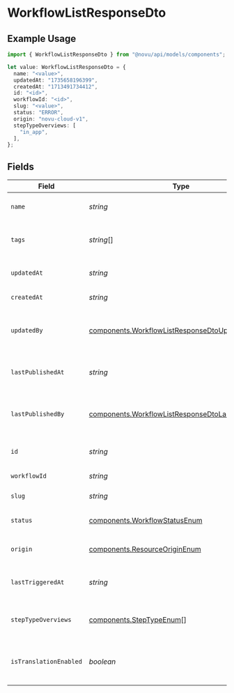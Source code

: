 # WorkflowListResponseDto

## Example Usage

```typescript
import { WorkflowListResponseDto } from "@novu/api/models/components";

let value: WorkflowListResponseDto = {
  name: "<value>",
  updatedAt: "1735658196399",
  createdAt: "1713491734412",
  id: "<id>",
  workflowId: "<id>",
  slug: "<value>",
  status: "ERROR",
  origin: "novu-cloud-v1",
  stepTypeOverviews: [
    "in_app",
  ],
};
```

## Fields

| Field                                                                                                                  | Type                                                                                                                   | Required                                                                                                               | Description                                                                                                            |
| ---------------------------------------------------------------------------------------------------------------------- | ---------------------------------------------------------------------------------------------------------------------- | ---------------------------------------------------------------------------------------------------------------------- | ---------------------------------------------------------------------------------------------------------------------- |
| `name`                                                                                                                 | *string*                                                                                                               | :heavy_check_mark:                                                                                                     | Name of the workflow                                                                                                   |
| `tags`                                                                                                                 | *string*[]                                                                                                             | :heavy_minus_sign:                                                                                                     | Tags associated with the workflow                                                                                      |
| `updatedAt`                                                                                                            | *string*                                                                                                               | :heavy_check_mark:                                                                                                     | Last updated timestamp                                                                                                 |
| `createdAt`                                                                                                            | *string*                                                                                                               | :heavy_check_mark:                                                                                                     | Creation timestamp                                                                                                     |
| `updatedBy`                                                                                                            | [components.WorkflowListResponseDtoUpdatedBy](../../models/components/workflowlistresponsedtoupdatedby.md)             | :heavy_minus_sign:                                                                                                     | User who last updated the workflow                                                                                     |
| `lastPublishedAt`                                                                                                      | *string*                                                                                                               | :heavy_minus_sign:                                                                                                     | Timestamp of the last workflow publication                                                                             |
| `lastPublishedBy`                                                                                                      | [components.WorkflowListResponseDtoLastPublishedBy](../../models/components/workflowlistresponsedtolastpublishedby.md) | :heavy_minus_sign:                                                                                                     | User who last published the workflow                                                                                   |
| `id`                                                                                                                   | *string*                                                                                                               | :heavy_check_mark:                                                                                                     | Unique database identifier                                                                                             |
| `workflowId`                                                                                                           | *string*                                                                                                               | :heavy_check_mark:                                                                                                     | Workflow identifier                                                                                                    |
| `slug`                                                                                                                 | *string*                                                                                                               | :heavy_check_mark:                                                                                                     | Workflow slug                                                                                                          |
| `status`                                                                                                               | [components.WorkflowStatusEnum](../../models/components/workflowstatusenum.md)                                         | :heavy_check_mark:                                                                                                     | Status of the workflow                                                                                                 |
| `origin`                                                                                                               | [components.ResourceOriginEnum](../../models/components/resourceoriginenum.md)                                         | :heavy_check_mark:                                                                                                     | Origin of the workflow                                                                                                 |
| `lastTriggeredAt`                                                                                                      | *string*                                                                                                               | :heavy_minus_sign:                                                                                                     | Timestamp of the last workflow trigger                                                                                 |
| `stepTypeOverviews`                                                                                                    | [components.StepTypeEnum](../../models/components/steptypeenum.md)[]                                                   | :heavy_check_mark:                                                                                                     | Overview of step types in the workflow                                                                                 |
| `isTranslationEnabled`                                                                                                 | *boolean*                                                                                                              | :heavy_minus_sign:                                                                                                     | Is translation enabled for the workflow                                                                                |